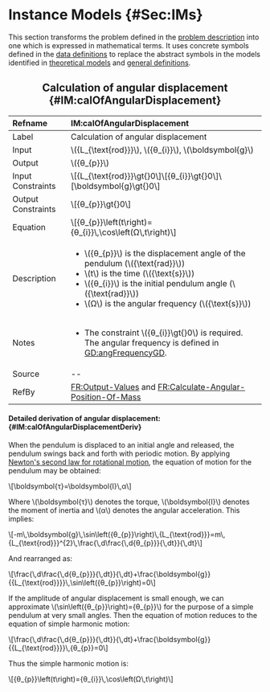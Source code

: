# Instance Models {#Sec:IMs}

This section transforms the problem defined in the [problem description](./SecProbDesc.md#Sec:ProbDesc) into one which is expressed in mathematical terms. It uses concrete symbols defined in the [data definitions](./SecDDs.md#Sec:DDs) to replace the abstract symbols in the models identified in [theoretical models](./SecTMs.md#Sec:TMs) and [general definitions](./SecGDs.md#Sec:GDs).

<div align="center">

## Calculation of angular displacement {#IM:calOfAngularDisplacement}

</div>

|Refname           |IM:calOfAngularDisplacement                                                                                                                                                                                                                                                         |
|:-----------------|:-----------------------------------------------------------------------------------------------------------------------------------------------------------------------------------------------------------------------------------------------------------------------------------|
|Label             |Calculation of angular displacement                                                                                                                                                                                                                                                 |
|Input             |\\({L\_{\text{rod}}}\\), \\({θ\_{i}}\\), \\(\boldsymbol{g}\\)                                                                                                                                                                                                                       |
|Output            |\\({θ\_{p}}\\)                                                                                                                                                                                                                                                                      |
|Input Constraints |\\[{L\_{\text{rod}}}\gt{}0\\]\\[{θ\_{i}}\gt{}0\\]\\[\boldsymbol{g}\gt{}0\\]                                                                                                                                                                                                         |
|Output Constraints|\\[{θ\_{p}}\gt{}0\\]                                                                                                                                                                                                                                                                |
|Equation          |\\[{θ\_{p}}\left(t\right)={θ\_{i}}\\,\cos\left(Ω\\,t\right)\\]                                                                                                                                                                                                                      |
|Description       |<ul><li>\\({θ\_{p}}\\) is the displacement angle of the pendulum (\\({\text{rad}}\\))</li><li>\\(t\\) is the time (\\({\text{s}}\\))</li><li>\\({θ\_{i}}\\) is the initial pendulum angle (\\({\text{rad}}\\))</li><li>\\(Ω\\) is the angular frequency (\\({\text{s}}\\))</li></ul>|
|Notes             |<ul><li>The constraint \\({θ\_{i}}\gt{}0\\) is required. The angular frequency is defined in [GD:angFrequencyGD](./SecGDs.md#GD:angFrequencyGD).</li></ul>                                                                                                                          |
|Source            |--                                                                                                                                                                                                                                                                                  |
|RefBy             |[FR:Output-Values](./SecFRs.md#outputValues) and [FR:Calculate-Angular-Position-Of-Mass](./SecFRs.md#calcAngPos)                                                                                                                                                                    |

#### Detailed derivation of angular displacement: {#IM:calOfAngularDisplacementDeriv}

When the pendulum is displaced to an initial angle and released, the pendulum swings back and forth with periodic motion. By applying [Newton's second law for rotational motion](./SecTMs.md#TM:NewtonSecLawRotMot), the equation of motion for the pendulum may be obtained:

\\[\boldsymbol{τ}=\boldsymbol{I}\\,α\\]

Where \\(\boldsymbol{τ}\\) denotes the torque, \\(\boldsymbol{I}\\) denotes the moment of inertia and \\(α\\) denotes the angular acceleration. This implies:

\\[-m\\,\boldsymbol{g}\\,\sin\left({θ\_{p}}\right)\\,{L\_{\text{rod}}}=m\\,{L\_{\text{rod}}}^{2}\\,\frac{\\,d\frac{\\,d{θ\_{p}}}{\\,dt}}{\\,dt}\\]

And rearranged as:

\\[\frac{\\,d\frac{\\,d{θ\_{p}}}{\\,dt}}{\\,dt}+\frac{\boldsymbol{g}}{{L\_{\text{rod}}}}\\,\sin\left({θ\_{p}}\right)=0\\]

If the amplitude of angular displacement is small enough, we can approximate \\(\sin\left({θ\_{p}}\right)={θ\_{p}}\\) for the purpose of a simple pendulum at very small angles. Then the equation of motion reduces to the equation of simple harmonic motion:

\\[\frac{\\,d\frac{\\,d{θ\_{p}}}{\\,dt}}{\\,dt}+\frac{\boldsymbol{g}}{{L\_{\text{rod}}}}\\,{θ\_{p}}=0\\]

Thus the simple harmonic motion is:

\\[{θ\_{p}}\left(t\right)={θ\_{i}}\\,\cos\left(Ω\\,t\right)\\]
